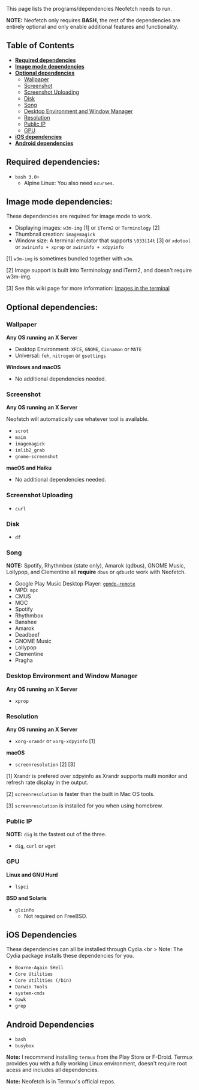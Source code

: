 This page lists the programs/dependencies Neofetch needs to run.

**NOTE:** Neofetch only requires **BASH**, the rest of the dependencies are entirely optional and only enable additional features and functionality.

## Table of Contents

- **[Required dependencies](#required-dependencies)**
- **[Image mode dependencies](#image-mode-dependencies)**
- **[Optional dependencies](#optional-dependencies)**
    - [Wallpaper](#wallpaper)
    - [Screenshot](#screenshot)
    - [Screenshot Uploading](#screenshot-uploading)
    - [Disk](#disk)
    - [Song](#song)
    - [Desktop Environment and Window Manager](#desktop-environment-and-window-manager)
    - [Resolution](#resolution)
    - [Public IP](#public-ip)
    - [GPU](#gpu)
- **[iOS dependencies](#ios-dependencies)**
- **[Android dependencies](#android-dependencies)**


## Required dependencies:

- `bash 3.0+`
    - Alpine Linux: You also need `ncurses`.


## Image mode dependencies:

These dependencies are required for image mode to work.

- Displaying images: `w3m-img` \[1\] or `iTerm2` or `Terminology` \[2\]
- Thumbnail creation: `imagemagick`
- Window size: A terminal emulator that supports `\033[14t` \[3\] or `xdotool` or `xwininfo + xprop` or `xwininfo + xdpyinfo`

\[1\] `w3m-img` is sometimes bundled together with `w3m`.

\[2\] Image support is built into Terminology and iTerm2, and doesn't require w3m-img.

\[3\] See this wiki page for more information: [Images in the terminal](https://github.com/dylanaraps/neofetch/wiki/Images-in-the-terminal)


## Optional dependencies:


### Wallpaper

**Any OS running an X Server**

- Desktop Environment: `XFCE`, `GNOME`, `Cinnamon` or `MATE`
- Universal: `feh`, `nitrogen` or `gsettings`

**Windows and macOS**

- No additional dependencies needed.


### Screenshot

**Any OS running an X Server**

Neofetch will automatically use whatever tool is available.

- `scrot`
- `maim`
- `imagemagick`
- `imlib2_grab`
- `gnome-screenshot`

**macOS and Haiku** 

- No additional dependencies needed.


### Screenshot Uploading

- `curl`


### Disk

- `df`


### Song

**NOTE:** Spotify, Rhythmbox (state only), Amarok (qdbus), GNOME Music, Lollypop, and Clementine all **require** `dbus` or `qdbus`to work with Neofetch. 

- Google Play Music Desktop Player: [`gpmdp-remote`](https://github.com/iAndrewT/gpmdp-remote)
- MPD: `mpc`
- CMUS
- MOC
- Spotify
- Rhythmbox
- Banshee
- Amarok
- Deadbeef
- GNOME Music
- Lollypop
- Clementine
- Pragha


### Desktop Environment and Window Manager

**Any OS running an X Server**

- `xprop`


### Resolution

**Any OS running an X Server**

- `xorg-xrandr` or `xorg-xdpyinfo` \[1\]

**macOS**

- `screenresolution` \[2\] \[3\]

\[1\] Xrandr is prefered over xdpyinfo as Xrandr supports multi monitor and refresh rate display in the output.

\[2\] `screenresolution` is faster than the built in Mac OS tools.

\[3\] `screenresolution` is installed for you when using homebrew.


### Public IP

**NOTE:** `dig` is the fastest out of the three.

- `dig`, `curl` or `wget`


### GPU

**Linux and GNU Hurd**

- `lspci`

**BSD and Solaris**

- `glxinfo`
    - Not required on FreeBSD.


## iOS Dependencies

These dependencies can all be installed through Cydia.<br \>
Note: The Cydia package installs these dependencies for you.

- `Bourne-Again SHell`
- `Core Utilities`
- `Core Utilities (/bin)`
- `Darwin Tools`
- `system-cmds`
- `Gawk`
- `grep`


## Android Dependencies

- `bash`
- `busybox`

**Note:** I recommend installing `termux` from the Play Store or F-Droid. Termux provides you with a fully working Linux environment, doesn't require root acess and includes all dependencies.

**Note:** Neofetch is in Termux's official repos.

